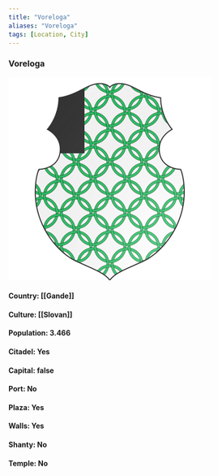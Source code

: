 ```yaml
---
title: "Voreloga"
aliases: "Voreloga"
tags: [Location, City]
---
```

### Voreloga
![](attachment/b1b0edc051083234c275bf7e38e24a69.svg)

#### Country: [[Gande]]

#### Culture: [[Slovan]]

#### Population: 3.466

#### Citadel: Yes

#### Capital: false

#### Port: No

#### Plaza: Yes

#### Walls: Yes

#### Shanty: No

#### Temple: No

